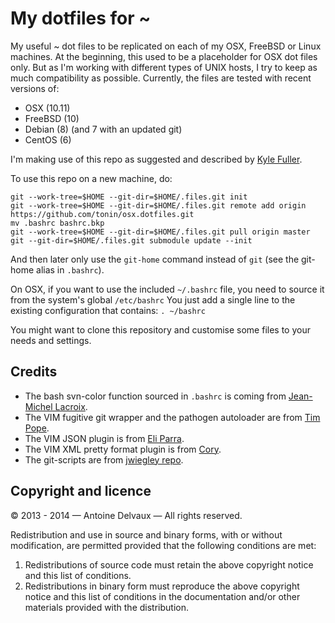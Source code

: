 My dotfiles for ~
=================

My useful ~ dot files to be replicated on each of my OSX, FreeBSD or Linux machines.  At the beginning, this used to be a placeholder for OSX dot files only.  But as I'm working with different types of UNIX hosts, I try to keep as much compatibility as possible.  Currently, the files are tested with recent versions of:
- OSX (10.11)
- FreeBSD (10)
- Debian (8) (and 7 with an updated git)
- CentOS (6)

I'm making use of this repo as suggested and described by [Kyle Fuller][kf].

To use this repo on a new machine, do:

    git --work-tree=$HOME --git-dir=$HOME/.files.git init
    git --work-tree=$HOME --git-dir=$HOME/.files.git remote add origin https://github.com/tonin/osx.dotfiles.git
    mv .bashrc bashrc.bkp
    git --work-tree=$HOME --git-dir=$HOME/.files.git pull origin master
    git --git-dir=$HOME/.files.git submodule update --init

And then later only use the `git-home` command instead of `git` (see the git-home alias in `.bashrc`).

On OSX, if you want to use the included `~/.bashrc` file, you need to source it from the system's global `/etc/bashrc`  You just add a single line to the existing configuration that contains: `. ~/bashrc`

You might want to clone this repository and customise some files to your needs and settings.


Credits
-------

- The bash svn-color function sourced in `.bashrc` is coming from [Jean-Michel Lacroix][jml].
- The VIM fugitive git wrapper and the pathogen autoloader are from [Tim Pope][tp].
- The VIM JSON plugin is from [Eli Parra][ep].
- The VIM XML pretty format plugin is from [Cory][cory].
- The git-scripts are from [jwiegley repo][jwiegley].


Copyright and licence
---------------------

© 2013 - 2014 — Antoine Delvaux — All rights reserved.

Redistribution and use in source and binary forms, with or without modification,
are permitted provided that the following conditions are met:

1. Redistributions of source code must retain the above copyright notice and this
   list of conditions.
2. Redistributions in binary form must reproduce the above copyright notice and
   this list of conditions in the documentation and/or other materials provided
   with the distribution.

[kf]: http://kylefuller.co.uk/posts/organising-dotfiles-in-a-git-repository/ "Organising dotfiles in a git repository"
[jml]: https://github.com/jmlacroix/svn-color
[tp]: http://github.com/tpope/vim-fugitive
[ep]: https://github.com/elzr/vim-json
[cory]: http://vim.wikia.com/wiki/Pretty-formatting_XML
[jwiegley]: https://github.com/jwiegley/git-scripts
